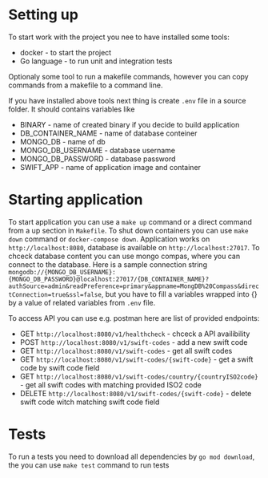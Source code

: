 # Setting up

To start work with the project you nee to have installed some tools:

+ docker - to start the project
+ Go language - to run unit and integration tests

Optionaly some tool to run a makefile commands, however you can copy commands from a makefile to a command line.

If you have installed above tools next thing is create `.env` file in a source folder. It should contains variables like

+ BINARY - name of created binary if you decide to build application
+ DB_CONTAINER_NAME - name of database conteiner
+ MONGO_DB - name of db
+ MONGO_DB_USERNAME - database username
+ MONGO_DB_PASSWORD - database password
+ SWIFT_APP - name of application image and container 

# Starting application

To start application you can use a `make up` command or a direct command from a up section in `Makefile`. To shut down containers you can use `make down` command or `docker-compose down`. Application works on `http://localhost:8080`, database is available on `http://localhost:27017`. To chceck database content you can use mongo compas, where you can connect to the database. Here is a sample connection string `mongodb://{MONGO_DB_USERNAME}:{MONGO_DB_PASSWORD}@localhost:27017/{DB_CONTAINER_NAME}?authSource=admin&readPreference=primary&appname=MongDB%20Compass&directConnection=true&ssl=false`, but you have to fill a variables wrapped into {} by a value of related variables from `.env` file.

To access API you can use e.g. postman here are list of provided endpoints:

+ GET `http://localhost:8080/v1/healthcheck` - chceck a API availibility
+ POST `http://localhost:8080/v1/swift-codes` - add a new swift code
+ GET `http://localhost:8080/v1/swift-codes` - get all swift codes
+ GET `http://localhost:8080/v1/swift-codes/{swift-code}` - get a swift code by swift code field
+ GET `http://localhost:8080/v1/swift-codes/country/{countryISO2code}` - get all swift codes with matching provided ISO2 code
+ DELETE `http://localhost:8080/v1/swift-codes/{swift-code}` - delete swift code witch matching swift code field



# Tests

To run a tests you need to download all dependencies by `go mod download`, the you can use `make test` command to run tests